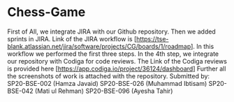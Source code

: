 # Chess-Game
First of All, we integrate JIRA with our Github repository.
Then we added sprints in JIRA.
Link of the JIRA workflow is [https://tse-blank.atlassian.net/jira/software/projects/CG/boards/1/roadmap].
In this workflow we performed the first three steps.
In the 4th step, we integrate our repository with Codiga for code reviews.
The Link of  the Codiga reviews is provided here [https://app.codiga.io/project/36124/dashboard]
Further all the screenshots of work is attached with the repository.
Submitted by:
              SP20-BSE-002 (Hamza Javaid)
              SP20-BSE-026 (Muhammad Ibtisam)
              SP20-BSE-042 (Mati ul Rehman)
              SP20-BSE-096 (Ayesha Tahir)
